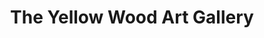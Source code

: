 ---
title: "The Yellow Wood Art Gallery"
address: "The Yellow Wood Art Gallery, 3 Old Scotch Store Building Sligo Road, Enniskillen, Co. Fermanagh"
tel: "+44 (0)77 9241 0498"
county: "Fermanagh"
category: "Art Galleries"
type: "Content"
lat: "54.346771240234375"
lng: "-7.645120143890381"
---